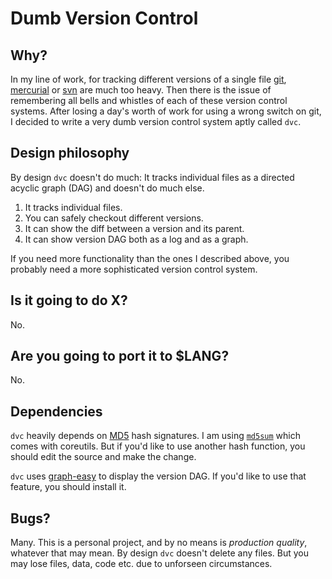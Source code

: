 # Dumb Version Control

## Why?

In my line of work, for tracking different versions of a single
file [git][1], [mercurial][2] or [svn][3] are much too heavy.
Then there is the issue of remembering all bells and whistles
of each of these version control systems.  After losing a day's
worth of work for using a wrong switch on git, I decided to write
a very dumb version control system aptly called `dvc`.

## Design philosophy

By design `dvc` doesn't do much: It tracks individual files 
as a directed acyclic graph (DAG) and doesn't do much else.

1. It tracks individual files.
2. You can safely checkout different versions.
3. It can show the diff between a version and its parent.
4. It can show version DAG both as a log and as a graph.

If you need more functionality than the ones I described above,
you probably need a more sophisticated version control system.

## Is it going to do X?

No.

## Are you going to port it to $LANG?

No.

## Dependencies

`dvc` heavily depends on [MD5][5] hash signatures. I am using [`md5sum`][6] which
comes with coreutils.  But if you'd like to use another hash function, you should
edit the source and make the change.

`dvc` uses [graph-easy][4] to display the version DAG.  If you'd like
to use that feature, you should install it.

## Bugs?

Many. This is a personal project, and by no means is *production quality*,
whatever that may mean.  By design `dvc` doesn't delete any files. But you may 
lose files, data, code etc. due to unforseen circumstances.

[1]: https://git-scm.com/
[2]: https://www.mercurial-scm.org/
[3]: https://subversion.apache.org/
[4]: http://bloodgate.com/perl/graph/manual/
[5]: https://en.wikipedia.org/wiki/MD5 
[6]: https://en.wikipedia.org/wiki/Md5sum

